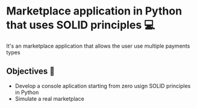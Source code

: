 # Marketplace application in Python that uses SOLID principles 💻

It's an marketplace application that allows the user use multiple payments types

## Objectives 🎯

- Develop a console aplication starting from zero usign SOLID principles in Python
- Simulate a real marketplace

